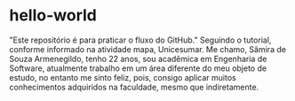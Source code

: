 # hello-world
"Este repositório é para praticar o fluxo do GitHub." Seguindo o tutorial, conforme informado na atividade mapa, Unicesumar. 
Me chamo, Sâmira de Souza Armenegildo, tenho 22 anos, sou acadêmica em Engenharia de Software, atualmente trabalho em um área diferente do meu objeto de estudo, no entanto me sinto feliz, pois, consigo aplicar muitos conhecimentos adquiridos na faculdade, mesmo que indiretamente. 
